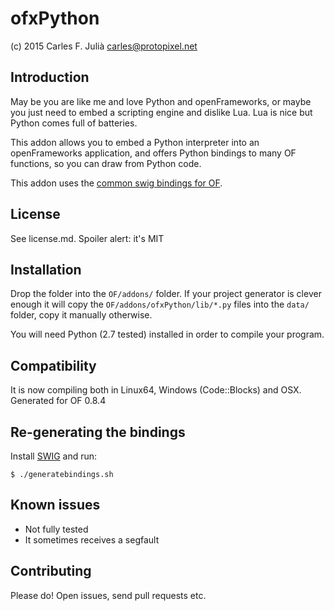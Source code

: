 ofxPython
=========

(c) 2015 Carles F. Julià <carles@protopixel.net>

Introduction
------------
May be you are like me and love Python and openFrameworks, or maybe you just need to embed a scripting engine and dislike Lua. Lua is nice but Python comes full of batteries.

This addon allows you to embed a Python interpreter into an openFrameworks application, and offers Python bindings to many OF functions, so you can draw from Python code.

This addon uses the [common swig bindings for OF](https://github.com/danomatika/swig-openframeworks).

License
-------
See license.md. Spoiler alert: it's MIT

Installation
------------
Drop the folder into the `OF/addons/` folder. If your project generator is clever enough it will copy the `OF/addons/ofxPython/lib/*.py` files into the `data/` folder, copy it manually otherwise.

You will need Python (2.7 tested) installed in order to compile your program.

Compatibility
------------
It is now compiling both in Linux64, Windows (Code::Blocks) and OSX. Generated for OF 0.8.4

Re-generating the bindings
--------------------------
Install [SWIG](http://www.swig.org/) and run:

```
$ ./generatebindings.sh
```

Known issues
------------
- Not fully tested
- It sometimes receives a segfault 

Contributing
------------
Please do! Open issues, send pull requests etc.

